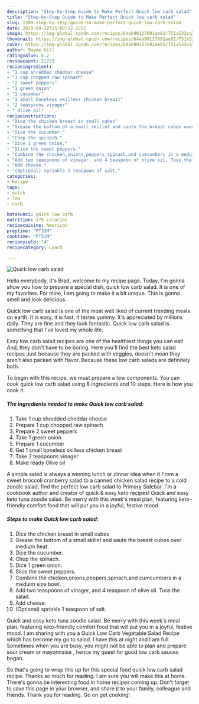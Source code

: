 ```yaml
---
description: "Step-by-Step Guide to Make Perfect Quick low carb salad"
title: "Step-by-Step Guide to Make Perfect Quick low carb salad"
slug: 1399-step-by-step-guide-to-make-perfect-quick-low-carb-salad
date: 2020-09-22T15:08:12.229Z
image: https://img-global.cpcdn.com/recipes/64ab90127691ae81/751x532cq70/quick-low-carb-salad-recipe-main-photo.jpg
thumbnail: https://img-global.cpcdn.com/recipes/64ab90127691ae81/751x532cq70/quick-low-carb-salad-recipe-main-photo.jpg
cover: https://img-global.cpcdn.com/recipes/64ab90127691ae81/751x532cq70/quick-low-carb-salad-recipe-main-photo.jpg
author: Mayme Hill
ratingvalue: 4.2
reviewcount: 21793
recipeingredient:
- "1 cup shredded cheddar cheese"
- "1 cup chopped raw spinach"
- "2 sweet peppers"
- "1 green onion"
- "1 cucumber"
- "1 small boneless skilless chicken breast"
- "2 teaspoons vinager"
- " Olive oil"
recipeinstructions:
- "Dice the chicken breast in small cubes"
- "Grease the bottom of a small skillet and saute the breast cubes over medium heat."
- "Dice the cucumber."
- "Chop the spinach."
- "Dice 1 green onion."
- "Slice the sweet peppers."
- "Combine the chicken,onions,peppers,spinach,and cumcumbers in a meduim size bowl."
- "Add two teaspoons of vinager, and 4 teaspoon of olive oil. Toss the salad."
- "Add cheese."
- "(Optional) sprinkle 1 teaspoon of salt."
categories:
- Recipe
tags:
- quick
- low
- carb

katakunci: quick low carb 
nutrition: 175 calories
recipecuisine: American
preptime: "PT33M"
cooktime: "PT51M"
recipeyield: "4"
recipecategory: Lunch

---
```



![Quick low carb salad](https://img-global.cpcdn.com/recipes/64ab90127691ae81/751x532cq70/quick-low-carb-salad-recipe-main-photo.jpg)

Hello everybody, it's Brad, welcome to my recipe page. Today, I'm gonna show you how to prepare a special dish, quick low carb salad. It is one of my favorites. For mine, I am going to make it a bit unique. This is gonna smell and look delicious.

Quick low carb salad is one of the most well liked of current trending meals on earth. It is easy, it is fast, it tastes yummy. It's appreciated by millions daily. They are fine and they look fantastic. Quick low carb salad is something that I've loved my whole life.

Easy low carb salad recipes are one of the healthiest things you can eat! And, they don&#39;t have to be boring. Here you&#39;ll find the best keto salad recipes Just because they are packed with veggies, doesn&#39;t mean they aren&#39;t also packed with flavor. Because these low carb salads are definitely both.


To begin with this recipe, we must prepare a few components. You can cook quick low carb salad using 8 ingredients and 10 steps. Here is how you cook it.

<!--inarticleads1-->

##### The ingredients needed to make Quick low carb salad:

1. Take 1 cup shredded cheddar cheese
1. Prepare 1 cup chopped raw spinach
1. Prepare 2 sweet peppers
1. Take 1 green onion
1. Prepare 1 cucumber
1. Get 1 small boneless skilless chicken breast
1. Take 2 teaspoons vinager
1. Make ready  Olive oil


A simple salad is always a winning lunch or dinner idea when it From a sweet broccoli cranberry salad to a canned chicken salad recipe to a cold zoodle salad, find the perfect low carb salad to Primary Sidebar. I&#39;m a cookbook author and creator of quick &amp; easy keto recipes! Quick and easy keto tuna zoodle salad. Be merry with this week&#39;s meal plan, featuring keto-friendly comfort food that will put you in a joyful, festive mood. 

<!--inarticleads2-->

##### Steps to make Quick low carb salad:

1. Dice the chicken breast in small cubes
1. Grease the bottom of a small skillet and saute the breast cubes over medium heat.
1. Dice the cucumber.
1. Chop the spinach.
1. Dice 1 green onion.
1. Slice the sweet peppers.
1. Combine the chicken,onions,peppers,spinach,and cumcumbers in a meduim size bowl.
1. Add two teaspoons of vinager, and 4 teaspoon of olive oil. Toss the salad.
1. Add cheese.
1. (Optional) sprinkle 1 teaspoon of salt.


Quick and easy keto tuna zoodle salad. Be merry with this week&#39;s meal plan, featuring keto-friendly comfort food that will put you in a joyful, festive mood. I am sharing with you a Quick Low Carb Vegetable Salad Recipe which has become my go to salad. I have this at night and I am full. Sometimes when you are busy, you might not be able to plan and prepare sour cream or mayonnaise , hence my quest for good low carb sauces began. 

So that's going to wrap this up for this special food quick low carb salad recipe. Thanks so much for reading. I am sure you will make this at home. There's gonna be interesting food in home recipes coming up. Don't forget to save this page in your browser, and share it to your family, colleague and friends. Thank you for reading. Go on get cooking!
